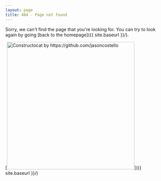 ```yaml
---
layout: page
title: 404 - Page not found
---
```


Sorry, we can't find the page that you're looking for. You can try to look again by going [back to the homepage]({{ site.baseurl }}/).

[<img src="{{ site.baseurl }}/images/404.jpg" alt="Constructocat by https://github.com/jasoncostello" style="width: 400px;"/>]({{ site.baseurl }}/)
